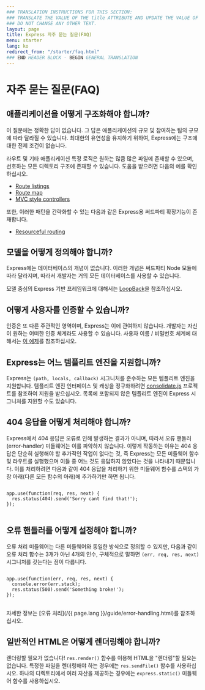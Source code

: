 ```yaml
---
### TRANSLATION INSTRUCTIONS FOR THIS SECTION:
### TRANSLATE THE VALUE OF THE title ATTRIBUTE AND UPDATE THE VALUE OF THE lang ATTRIBUTE. 
### DO NOT CHANGE ANY OTHER TEXT. 
layout: page
title: Express 자주 묻는 질문(FAQ)
menu: starter
lang: ko
redirect_from: "/starter/faq.html"
### END HEADER BLOCK - BEGIN GENERAL TRANSLATION
---
```


# 자주 묻는 질문(FAQ)

## 애플리케이션을 어떻게 구조화해야 합니까?

이 질문에는 정확한 답이 없습니다. 그 답은
애플리케이션의 규모 및 참여하는 팀의 규모에 따라 달라질 수 있습니다. 최대한의
유연성을 유지하기 위하여, Express에는 구조에 대한 전제 조건이 없습니다.

라우트 및 기타 애플리케이션 특정 로직은 원하는 많큼 많은 파일에 존재할 수 있으며,
선호하는 모든 디렉토리 구조에 존재할 수 있습니다. 도움을 받으려면
다음의 예를 확인하십시오.

* [Route listings](https://github.com/strongloop/express/blob/4.13.1/examples/route-separation/index.js#L32-47)
* [Route map](https://github.com/strongloop/express/blob/4.13.1/examples/route-map/index.js#L52-L66)
* [MVC style controllers](https://github.com/strongloop/express/tree/master/examples/mvc)

또한, 이러한 패턴을 간략화할 수 있는 다음과 같은 Express용 써드파티 확장기능이 존재합니다.

* [Resourceful routing](https://github.com/expressjs/express-resource)

## 모델을 어떻게 정의해야 합니까?

Express에는 데이터베이스의 개념이 없습니다. 이러한 개념은
써드파티 Node 모듈에 따라 달라지며, 따라서 개발자는
거의 모든 데이터베이스를 사용할 수 있습니다.

모델 중심의 Express 기반 프레임워크에 대해서는 [LoopBack](http://loopback.io)을 참조하십시오.

## 어떻게 사용자를 인증할 수 있습니까?

인증은 또 다른 주관적인 영역이며, Express는
이에 관여하지 않습니다.  개발자는 자신이 원하는 어떠한 인증 체계라도 사용할 수 있습니다.
사용자 이름 / 비밀번호 체계에 대해서는 [이 예제](https://github.com/strongloop/express/tree/master/examples/auth)를 참조하십시오.


## Express는 어느 템플리트 엔진을 지원합니까?

Express는 `(path, locals, callback)` 시그니처를 준수하는 모든 템플리트 엔진을 지원합니다.
템플리트 엔진 인터페이스 및 캐싱을 정규화하려면
[consolidate.js](https://github.com/visionmedia/consolidate.js)
프로젝트를 참조하여 지원을 받으십시오. 목록에 포함되지 않은 템플리트 엔진이 Express 시그니처를 지원할 수도 있습니다.

## 404 응답을 어떻게 처리해야 합니까?

Express에서 404 응답은 오류로 인해 발생하는 결과가 아니며, 따라서
오류 핸들러(error-handler) 미들웨어는 이를 파악하지 않습니다. 이렇게 작동하는 이유는
404 응답은 단순히 실행해야 할 추가적인 작업이 없다는 것,
즉 Express는 모든 미들웨어 함수 및 라우트를 실행했으며 이들 중 어느 것도
응답하지 않았다는 것을 나타내기 때문입니다. 이를 처리하려면
다음과 같이 404 응답을 처리하기 위한 미들웨어 함수를 스택의 가장 아래(다른 모든 함수의 아래)에
추가하기만 하면 됩니다.

<pre>
<code class="language-javascript" translate="no">
app.use(function(req, res, next) {
  res.status(404).send('Sorry cant find that!');
});
</code>
</pre>

## 오류 핸들러를 어떻게 설정해야 합니까?

오류 처리 미들웨어는 다른 미들웨어와 동일한 방식으로 정의할 수 있지만,
다음과 같이 오류 처리 함수는 3개가 아닌 4개의 인수, 구체적으로 말하면 `(err, req, res, next)` 시그니처를 갖는다는 점이 다릅니다.

<pre>
<code class="language-javascript" translate="no">
app.use(function(err, req, res, next) {
  console.error(err.stack);
  res.status(500).send('Something broke!');
});
</code>
</pre>

자세한 정보는 [오류 처리](/{{ page.lang }}/guide/error-handling.html)를 참조하십시오.

## 일반적인 HTML은 어떻게 렌더링해야 합니까?

렌더링할 필요가 없습니다! `res.render()` 함수를 이용해 HTML을 "렌더링"할 필요는 없습니다.
특정한 파일을 렌더링해야 하는 경우에는 `res.sendFile()` 함수를 사용하십시오.
하나의 디렉토리에서 여러 자산을 제공하는 경우에는 `express.static()`
미들웨어 함수를 사용하십시오.
